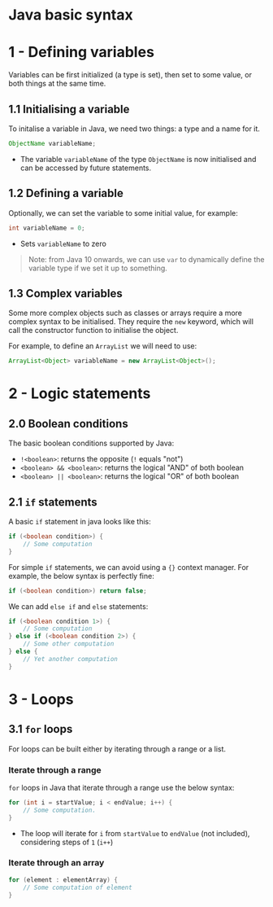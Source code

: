 # Java basic syntax

# 1 - Defining variables

Variables can be first initialized (a type is set), then set to some value, or both
things at the same time.

## 1.1 Initialising a variable

To initalise a variable in Java, we need two things: a type and a name for it.

```java
ObjectName variableName;
```
- The variable `variableName` of the type `ObjectName` is now initialised and can be
  accessed by future statements.

## 1.2 Defining a variable

Optionally, we can set the variable to some initial value, for example:

```java
int variableName = 0;
```
- Sets `variableName` to zero

> Note: from Java 10 onwards, we can use `var` to dynamically define the variable type
> if we set it up to something.

## 1.3 Complex variables

Some more complex objects such as classes or arrays require a more complex syntax to
be initialised. They require the `new` keyword, which will call the constructor function
to initialise the object.

For example, to define an `ArrayList` we will need to use:
```java
ArrayList<Object> variableName = new ArrayList<Object>();
```

# 2 - Logic statements

## 2.0 Boolean conditions

The basic boolean conditions supported by Java:
- `!<boolean>`: returns the opposite (`!` equals "not")
- `<boolean> && <boolean>`: returns the logical "AND" of both boolean
- `<boolean> || <boolean>`: returns the logical "OR" of both boolean

## 2.1 `if` statements

A basic `if` statement in java looks like this:

```java
if (<boolean condition>) {
    // Some computation
}
```

For simple `if` statements, we can avoid using a `{}` context manager. For example, the
below syntax is perfectly fine:

```java
if (<boolean condition>) return false;
```

We can add `else if` and `else` statements:

```java
if (<boolean condition 1>) {
    // Some computation
} else if (<boolean condition 2>) {
    // Some other computation
} else {
    // Yet another computation
}
```

# 3 - Loops

## 3.1 `for` loops

For loops can be built either by iterating through a range or a list.

### Iterate through a range

`for` loops in Java that iterate through a range use the below syntax:

```java
for (int i = startValue; i < endValue; i++) {
    // Some computation.
}
```
- The loop will iterate for `i` from `startValue` to `endValue` (not included),
  considering steps of `1` (`i++`)

### Iterate through an array

```java
for (element : elementArray) {
    // Some computation of element
}
```
